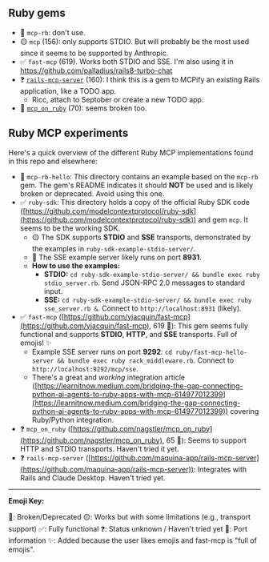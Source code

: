 ## Ruby gems

* 🔴 `mcp-rb`: don't use.
* 🟡 `mcp` (156): only supports STDIO. But will probably be the most used since it seems to be supported by Anthropic.
* ✅ `fast-mcp` (619). Works both STDIO and SSE. I'm also using it in https://github.com/palladius/rails8-turbo-chat
* ❓ [`rails-mcp-server`](https://github.com/maquina-app/rails-mcp-server) (160): I think this is a gem to MCPify an existing Rails application, like a TODO app.
    * Ricc, attach to Septober or create a new TODO app.
* 🔴 [`mcp_on_ruby`](https://github.com/nagstler/mcp_on_ruby)  (70): seems broken too.

## Ruby MCP experiments

Here's a quick overview of the different Ruby MCP implementations found in this repo and elsewhere:

*   🔴 `mcp-rb-hello`: This directory contains an example based on the `mcp-rb` gem. The gem's README indicates it should **NOT** be used and is likely broken or deprecated. Avoid using this one.
*   ✅ `ruby-sdk`: This directory holds a copy of the official Ruby SDK code ([https://github.com/modelcontextprotocol/ruby-sdk](https://github.com/modelcontextprotocol/ruby-sdk)) and gem `mcp`. It seems to be the working SDK.
    *   🟡 The SDK supports **STDIO** and **SSE** transports, demonstrated by the examples in `ruby-sdk-example-stdio-server/`.
    *   🔌 The SSE example server likely runs on port **8931**.
    *   **How to use the examples:**
        *   **STDIO:** `cd ruby-sdk-example-stdio-server/ && bundle exec ruby stdio_server.rb`. Send JSON-RPC 2.0 messages to standard input.
        *   **SSE:** `cd ruby-sdk-example-stdio-server/ && bundle exec ruby sse_server.rb &`. Connect to `http://localhost:8931` (likely).
*   ✅ `fast-mcp` ([https://github.com/yjacquin/fast-mcp](https://github.com/yjacquin/fast-mcp), 619 🌟): This gem seems fully functional and supports **STDIO**, **HTTP**, and **SSE** transports. Full of emojis! ✨
    *   Example SSE server runs on port **9292**: `cd ruby/fast-mcp-hello-server && bundle exec ruby rack_middleware.rb`. Connect to `http://localhost:9292/mcp/sse`.
    *   There's a great and *working* integration article ([https://learnitnow.medium.com/bridging-the-gap-connecting-python-ai-agents-to-ruby-apps-with-mcp-614977012399](https://learnitnow.medium.com/bridging-the-gap-connecting-python-ai-agents-to-ruby-apps-with-mcp-614977012399)) covering Ruby/Python integration.
*   ❓ `mcp_on_ruby` ([https://github.com/nagstler/mcp_on_ruby](https://github.com/nagstler/mcp_on_ruby), 65 🌟): Seems to support HTTP and STDIO transports. Haven't tried it yet.
*   ❓ `rails-mcp-server` ([https://github.com/maquina-app/rails-mcp-server](https://github.com/maquina-app/rails-mcp-server)): Integrates with Rails and Claude Desktop. Haven't tried yet.

---

**Emoji Key:**

🔴: Broken/Deprecated
🟡: Works but with some limitations (e.g., transport support)
✅: Fully functional
❓: Status unknown / Haven't tried yet
🔌: Port information
✨: Added because the user likes emojis and fast-mcp is "full of emojis".
